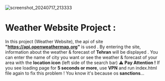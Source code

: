 ![screenshot_20240717_213333](https://github.com/user-attachments/assets/4ced3fd7-6253-41a9-8e82-9fbbaafd37c4)

# Weather Website Project :

In this project (Weather Website), the api of site **"https://api.openweathermap.org"** is used .
By entering the site, information about the weather & forecast of **Tehran** will be displayed .
You can enter the name of city you want or see the weather & forecast of your area with the **location icon** (left side of the search bar)
⚠️ **Pay Attention !**
If you see loading page for **5 seconds or more**, use **VPN** and run index.html file again to fix this problem ! You know it's because os **sanctions**...
